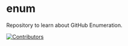 # enum
Repository to learn about GitHub Enumeration.






















































































































































[![Contributors](https://img.shields.io/badge/Contributors-3-brightgreen)](https://github.com/EurydiceCorp/enum/graphs/contributors)
